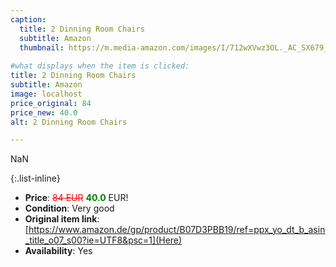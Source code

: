 ```yaml
---
caption:
  title: 2 Dinning Room Chairs
  subtitle: Amazon
  thumbnail: https://m.media-amazon.com/images/I/712wXVwz3OL._AC_SX679_.jpg
  
#what displays when the item is clicked:
title: 2 Dinning Room Chairs
subtitle: Amazon
image: localhost
price_original: 84
price_new: 40.0
alt: 2 Dinning Room Chairs

---
```

NaN

{:.list-inline} 
- **Price**: <span style="color:red"><del>84 EUR</del></span> <span style="color:green">**40.0**</span> EUR!
- **Condition**: Very good
- **Original item link**: [https://www.amazon.de/gp/product/B07D3PBB19/ref=ppx_yo_dt_b_asin_title_o07_s00?ie=UTF8&psc=1](Here)
- **Availability**: Yes

